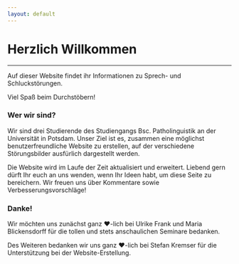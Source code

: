 ```yaml
---
layout: default
---
```


# Herzlich Willkommen

----------------

Auf dieser Website findet ihr Informationen zu Sprech- und Schluckstörungen. 

Viel Spaß beim Durchstöbern!

### Wer wir sind?

Wir sind drei Studierende des Studiengangs Bsc. Patholinguistik an der Universität in Potsdam. Unser Ziel ist es, zusammen eine möglichst benutzerfreundliche Website zu erstellen, auf der verschiedene Störungsbilder ausfürlich dargestellt werden. 

Die Website wird im Laufe der Zeit aktualisiert und erweitert. Liebend gern dürft Ihr euch an uns wenden, wenn Ihr Ideen habt, um diese Seite zu bereichern. 
Wir freuen uns über Kommentare sowie Verbesserungsvorschläge!

### Danke!

Wir möchten uns zunächst ganz ♥-lich bei Ulrike Frank und Maria Blickensdorff für die tollen und stets anschaulichen Seminare bedanken.

Des Weiteren bedanken wir uns ganz ♥-lich bei Stefan Kremser für die Unterstützung bei der Website-Erstellung.
